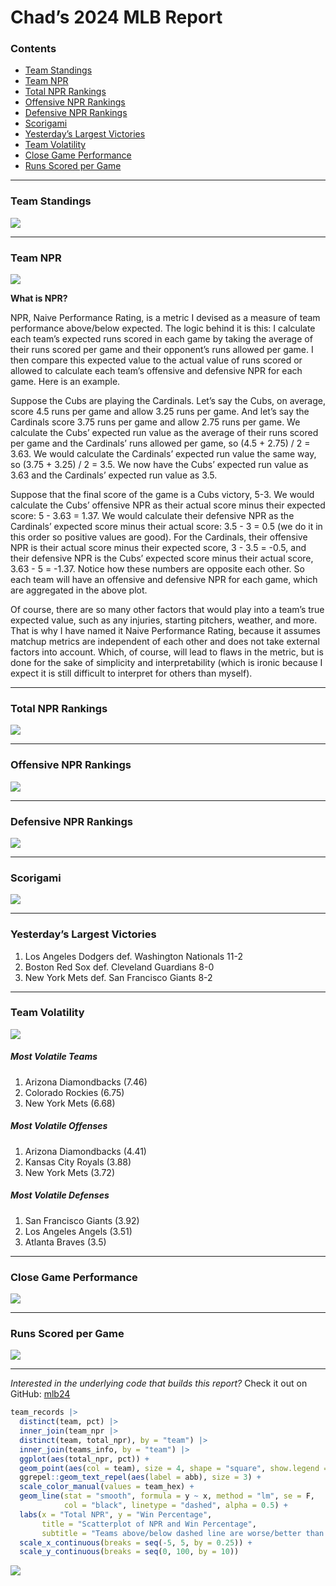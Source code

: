 Chad’s 2024 MLB Report
================

### Contents

- [Team Standings](#team-standings)
- [Team NPR](#team-npr)
- [Total NPR Rankings](#total-npr-rankings)
- [Offensive NPR Rankings](#offensive-npr-rankings)
- [Defensive NPR Rankings](#defensive-npr-rankings)
- [Scorigami](#scorigami)
- [Yesterday’s Largest Victories](#yesterdays-largest-victories)
- [Team Volatility](#team-volatility)
- [Close Game Performance](#close-game-performance)
- [Runs Scored per Game](#runs-scored-per-game)

------------------------------------------------------------------------

### Team Standings

![](README_files/figure-gfm/unnamed-chunk-4-1.png)<!-- -->

------------------------------------------------------------------------

### Team NPR

![](README_files/figure-gfm/unnamed-chunk-6-1.png)<!-- -->

**What is NPR?**

NPR, Naive Performance Rating, is a metric I devised as a measure of
team performance above/below expected. The logic behind it is this: I
calculate each team’s expected runs scored in each game by taking the
average of their runs scored per game and their opponent’s runs allowed
per game. I then compare this expected value to the actual value of runs
scored or allowed to calculate each team’s offensive and defensive NPR
for each game. Here is an example.

Suppose the Cubs are playing the Cardinals. Let’s say the Cubs, on
average, score 4.5 runs per game and allow 3.25 runs per game. And let’s
say the Cardinals score 3.75 runs per game and allow 2.75 runs per game.
We calculate the Cubs’ expected run value as the average of their runs
scored per game and the Cardinals’ runs allowed per game, so (4.5 +
2.75) / 2 = 3.63. We would calculate the Cardinals’ expected run value
the same way, so (3.75 + 3.25) / 2 = 3.5. We now have the Cubs’ expected
run value as 3.63 and the Cardinals’ expected run value as 3.5.

Suppose that the final score of the game is a Cubs victory, 5-3. We
would calculate the Cubs’ offensive NPR as their actual score minus
their expected score: 5 - 3.63 = 1.37. We would calculate their
defensive NPR as the Cardinals’ expected score minus their actual score:
3.5 - 3 = 0.5 (we do it in this order so positive values are good). For
the Cardinals, their offensive NPR is their actual score minus their
expected score, 3 - 3.5 = -0.5, and their defensive NPR is the Cubs’
expected score minus their actual score, 3.63 - 5 = -1.37. Notice how
these numbers are opposite each other. So each team will have an
offensive and defensive NPR for each game, which are aggregated in the
above plot.

Of course, there are so many other factors that would play into a team’s
true expected value, such as any injuries, starting pitchers, weather,
and more. That is why I have named it Naive Performance Rating, because
it assumes matchup metrics are independent of each other and does not
take external factors into account. Which, of course, will lead to flaws
in the metric, but is done for the sake of simplicity and
interpretability (which is ironic because I expect it is still difficult
to interpret for others than myself).

------------------------------------------------------------------------

### Total NPR Rankings

![](README_files/figure-gfm/unnamed-chunk-7-1.png)<!-- -->

------------------------------------------------------------------------

### Offensive NPR Rankings

![](README_files/figure-gfm/unnamed-chunk-8-1.png)<!-- -->

------------------------------------------------------------------------

### Defensive NPR Rankings

![](README_files/figure-gfm/unnamed-chunk-9-1.png)<!-- -->

------------------------------------------------------------------------

### Scorigami

![](README_files/figure-gfm/unnamed-chunk-10-1.png)<!-- -->

------------------------------------------------------------------------

### Yesterday’s Largest Victories

1.  Los Angeles Dodgers def. Washington Nationals 11-2
2.  Boston Red Sox def. Cleveland Guardians 8-0
3.  New York Mets def. San Francisco Giants 8-2

------------------------------------------------------------------------

### Team Volatility

![](README_files/figure-gfm/unnamed-chunk-12-1.png)<!-- -->

##### Most Volatile Teams

1.  Arizona Diamondbacks (7.46)
2.  Colorado Rockies (6.75)
3.  New York Mets (6.68)

##### Most Volatile Offenses

1.  Arizona Diamondbacks (4.41)
2.  Kansas City Royals (3.88)
3.  New York Mets (3.72)

##### Most Volatile Defenses

1.  San Francisco Giants (3.92)
2.  Los Angeles Angels (3.51)
3.  Atlanta Braves (3.5)

------------------------------------------------------------------------

### Close Game Performance

![](README_files/figure-gfm/unnamed-chunk-13-1.png)<!-- -->

------------------------------------------------------------------------

### Runs Scored per Game

![](README_files/figure-gfm/unnamed-chunk-14-1.png)<!-- -->

------------------------------------------------------------------------

*Interested in the underlying code that builds this report?* Check it
out on GitHub:
<a href="https://github.com/chadallison/mlb24" target="_blank">mlb24</a>

``` r
team_records |>
  distinct(team, pct) |>
  inner_join(team_npr |>
  distinct(team, total_npr), by = "team") |>
  inner_join(teams_info, by = "team") |>
  ggplot(aes(total_npr, pct)) +
  geom_point(aes(col = team), size = 4, shape = "square", show.legend = F) +
  ggrepel::geom_text_repel(aes(label = abb), size = 3) +
  scale_color_manual(values = team_hex) +
  geom_line(stat = "smooth", formula = y ~ x, method = "lm", se = F,
            col = "black", linetype = "dashed", alpha = 0.5) +
  labs(x = "Total NPR", y = "Win Percentage",
       title = "Scatterplot of NPR and Win Percentage",
       subtitle = "Teams above/below dashed line are worse/better than their record") +
  scale_x_continuous(breaks = seq(-5, 5, by = 0.25)) +
  scale_y_continuous(breaks = seq(0, 100, by = 10))
```

![](README_files/figure-gfm/unnamed-chunk-15-1.png)<!-- -->
